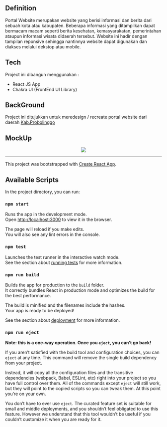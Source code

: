 ## Definition

Portal Website merupakan website yang berisi informasi dan berita dari sebuah kota atau kabupaten. Beberapa informasi yang ditampilkan dapat bermacam macam seperti berita kesehatan, kemasyarakatan, pemerintahan ataupun informasi wisata didaerah tersebut. Website ini hadir dengan tampilan reponsive sehingga nantinnya website dapat digunakan dan diakses melalui dekstop atau mobile.

## Tech

Project ini dibangun menggunakan :

- React JS App
- Chakra UI (FrontEnd UI Library)

## BackGround

Project ini ditujukkan untuk meredesign / recreate portal website dari daerah <a href="https://probolinggokab.go.id/"> Kab.Probolinggo </a>

## MockUp

<div align="center" > 
<img src="./src/assets/mockup/Mockup-2.jpg"
/>
</div>

---

This project was bootstrapped with [Create React App](https://github.com/facebook/create-react-app).

## Available Scripts

In the project directory, you can run:

### `npm start`

Runs the app in the development mode.<br />
Open [http://localhost:3000](http://localhost:3000) to view it in the browser.

The page will reload if you make edits.<br />
You will also see any lint errors in the console.

### `npm test`

Launches the test runner in the interactive watch mode.<br />
See the section about [running tests](https://facebook.github.io/create-react-app/docs/running-tests) for more information.

### `npm run build`

Builds the app for production to the `build` folder.<br />
It correctly bundles React in production mode and optimizes the build for the best performance.

The build is minified and the filenames include the hashes.<br />
Your app is ready to be deployed!

See the section about [deployment](https://facebook.github.io/create-react-app/docs/deployment) for more information.

### `npm run eject`

**Note: this is a one-way operation. Once you `eject`, you can’t go back!**

If you aren’t satisfied with the build tool and configuration choices, you can `eject` at any time. This command will remove the single build dependency from your project.

Instead, it will copy all the configuration files and the transitive dependencies (webpack, Babel, ESLint, etc) right into your project so you have full control over them. All of the commands except `eject` will still work, but they will point to the copied scripts so you can tweak them. At this point you’re on your own.

You don’t have to ever use `eject`. The curated feature set is suitable for small and middle deployments, and you shouldn’t feel obligated to use this feature. However we understand that this tool wouldn’t be useful if you couldn’t customize it when you are ready for it.
